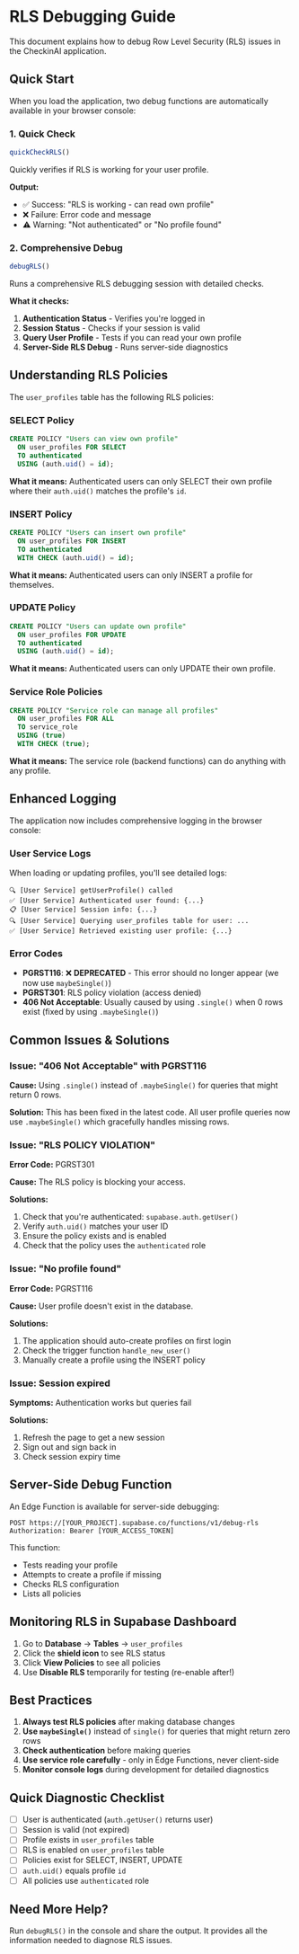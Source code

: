 # RLS Debugging Guide

This document explains how to debug Row Level Security (RLS) issues in the CheckinAI application.

## Quick Start

When you load the application, two debug functions are automatically available in your browser console:

### 1. Quick Check
```javascript
quickCheckRLS()
```
Quickly verifies if RLS is working for your user profile.

**Output:**
- ✅ Success: "RLS is working - can read own profile"
- ❌ Failure: Error code and message
- ⚠️ Warning: "Not authenticated" or "No profile found"

### 2. Comprehensive Debug
```javascript
debugRLS()
```
Runs a comprehensive RLS debugging session with detailed checks.

**What it checks:**
1. **Authentication Status** - Verifies you're logged in
2. **Session Status** - Checks if your session is valid
3. **Query User Profile** - Tests if you can read your own profile
4. **Server-Side RLS Debug** - Runs server-side diagnostics

## Understanding RLS Policies

The `user_profiles` table has the following RLS policies:

### SELECT Policy
```sql
CREATE POLICY "Users can view own profile"
  ON user_profiles FOR SELECT
  TO authenticated
  USING (auth.uid() = id);
```
**What it means:** Authenticated users can only SELECT their own profile where their `auth.uid()` matches the profile's `id`.

### INSERT Policy
```sql
CREATE POLICY "Users can insert own profile"
  ON user_profiles FOR INSERT
  TO authenticated
  WITH CHECK (auth.uid() = id);
```
**What it means:** Authenticated users can only INSERT a profile for themselves.

### UPDATE Policy
```sql
CREATE POLICY "Users can update own profile"
  ON user_profiles FOR UPDATE
  TO authenticated
  USING (auth.uid() = id);
```
**What it means:** Authenticated users can only UPDATE their own profile.

### Service Role Policies
```sql
CREATE POLICY "Service role can manage all profiles"
  ON user_profiles FOR ALL
  TO service_role
  USING (true)
  WITH CHECK (true);
```
**What it means:** The service role (backend functions) can do anything with any profile.

## Enhanced Logging

The application now includes comprehensive logging in the browser console:

### User Service Logs
When loading or updating profiles, you'll see detailed logs:

```
🔍 [User Service] getUserProfile() called
✅ [User Service] Authenticated user found: {...}
📋 [User Service] Session info: {...}
🔍 [User Service] Querying user_profiles table for user: ...
✅ [User Service] Retrieved existing user profile: {...}
```

### Error Codes
- **PGRST116**: ❌ **DEPRECATED** - This error should no longer appear (we now use `maybeSingle()`)
- **PGRST301**: RLS policy violation (access denied)
- **406 Not Acceptable**: Usually caused by using `.single()` when 0 rows exist (fixed by using `.maybeSingle()`)

## Common Issues & Solutions

### Issue: "406 Not Acceptable" with PGRST116
**Cause:** Using `.single()` instead of `.maybeSingle()` for queries that might return 0 rows.

**Solution:** This has been fixed in the latest code. All user profile queries now use `.maybeSingle()` which gracefully handles missing rows.

### Issue: "RLS POLICY VIOLATION"
**Error Code:** PGRST301

**Cause:** The RLS policy is blocking your access.

**Solutions:**
1. Check that you're authenticated: `supabase.auth.getUser()`
2. Verify `auth.uid()` matches your user ID
3. Ensure the policy exists and is enabled
4. Check that the policy uses the `authenticated` role

### Issue: "No profile found"
**Error Code:** PGRST116

**Cause:** User profile doesn't exist in the database.

**Solutions:**
1. The application should auto-create profiles on first login
2. Check the trigger function `handle_new_user()`
3. Manually create a profile using the INSERT policy

### Issue: Session expired
**Symptoms:** Authentication works but queries fail

**Solutions:**
1. Refresh the page to get a new session
2. Sign out and sign back in
3. Check session expiry time

## Server-Side Debug Function

An Edge Function is available for server-side debugging:

```
POST https://[YOUR_PROJECT].supabase.co/functions/v1/debug-rls
Authorization: Bearer [YOUR_ACCESS_TOKEN]
```

This function:
- Tests reading your profile
- Attempts to create a profile if missing
- Checks RLS configuration
- Lists all policies

## Monitoring RLS in Supabase Dashboard

1. Go to **Database** → **Tables** → `user_profiles`
2. Click the **shield icon** to see RLS status
3. Click **View Policies** to see all policies
4. Use **Disable RLS** temporarily for testing (re-enable after!)

## Best Practices

1. **Always test RLS policies** after making database changes
2. **Use `maybeSingle()`** instead of `single()` for queries that might return zero rows
3. **Check authentication** before making queries
4. **Use service role carefully** - only in Edge Functions, never client-side
5. **Monitor console logs** during development for detailed diagnostics

## Quick Diagnostic Checklist

- [ ] User is authenticated (`auth.getUser()` returns user)
- [ ] Session is valid (not expired)
- [ ] Profile exists in `user_profiles` table
- [ ] RLS is enabled on `user_profiles` table
- [ ] Policies exist for SELECT, INSERT, UPDATE
- [ ] `auth.uid()` equals profile `id`
- [ ] All policies use `authenticated` role

## Need More Help?

Run `debugRLS()` in the console and share the output. It provides all the information needed to diagnose RLS issues.
